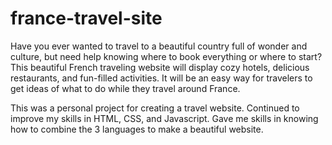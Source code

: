 # france-travel-site

Have you ever wanted to travel to a beautiful country full of wonder and culture, but need help knowing
where to book everything or where to start? This beautiful French traveling website will display cozy
hotels, delicious restaurants, and fun-filled activities. It will be an easy way for travelers to get
ideas of what to do while they travel around France.

This was a personal project for creating a travel website. Continued to improve my skills in HTML, CSS, and Javascript. Gave me skills in knowing how to combine the 3 languages to make a beautiful website.
